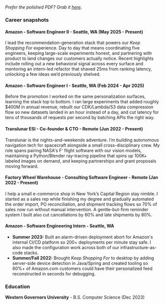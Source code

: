 *Prefer the polished PDF? Grab it [here](./resume/DanielCordobaPaez-Resume.pdf).*

### Career snapshots
#### Amazon - Software Engineer II - Seattle, WA (May 2025 - Present)
I lead the recommendation-generation stack that powers our *Keep Shopping For* experience. Day to day that means coordinating five engineers, keeping large-scale experiments honest, and partnering with product to land changes our customers actually notice. Recent highlights include rolling out a new behavioral signal across every surface and mentoring an intern-led refactor that shaved 25ms from ranking latency, unlocking a few ideas we’d previously shelved.

#### Amazon - Software Engineer I - Seattle, WA (Feb 2024 - Apr 2025)
Before the promotion I worked on the same personalization surfaces, learning the stack top to bottom. I ran large experiments that added roughly $400M in annual revenue, rebuilt our CDK/Lambda/S3 data compression flow so new datasets landed in an hour instead of a day, and cut latency for tens of thousands of requests per second by batching APIs the right way.

#### Translunar ESI - Co-founder & CTO - Remote (Jun 2022 - Present)
Translunar is the nights-and-weekends adventure. I’m building autonomous navigation tech for spacecraft alongside a small cross-disciplinary crew. My role spans pairing NASA's F' flight software with our vision models, maintaining a Python/Blender ray-tracing pipeline that spins up 100K+ labeled images on demand, and keeping partnerships and grant proposals moving forward.

#### Factory Wheel Warehouse - Consulting Software Engineer - Remote (Jan 2022 - Present)
I help a small e-commerce shop in New York’s Capital Region stay nimble. I started as a sales rep while finishing my degree and gradually automated the order import, PO reconciliation, and shipment tracking flows so 70% of sales now run without manual intervention. A gentle-but-firm reminder system I built also cut cancellations by 60% and late shipments by 80%.

#### Amazon - Software Engineering Intern - Seattle, WA
- **Summer 2023:** Built an alarm-driven deployment abort for Amazon's internal CI/CD platform so 200+ deployments per minute stay safe. I also made the configuration work across both of our infrastructure-as-code stacks.
- **Summer/Fall 2022:** Brought *Keep Shopping For* to desktop by adding server-side device detection in Java/Spring and created tooling so 60%+ of Amazon.com customers could have their personalized feed reconstructed in seconds for debugging.

### Education
**Western Governors University** - B.S. Computer Science (Dec 2023)
